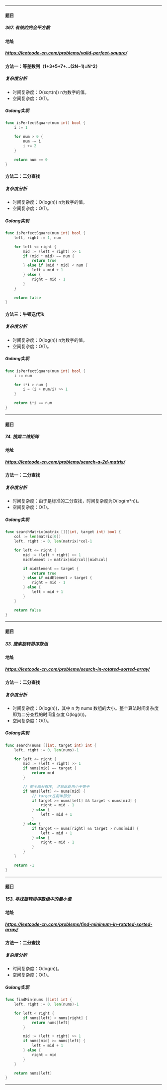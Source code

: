 ***
#### 题目
##### 367. 有效的完全平方数
#### 地址
##### https://leetcode-cn.com/problems/valid-perfect-square/
#### 方法一：等差数列（1+3+5+7+...(2N−1)=N^2）
##### 复杂度分析
- 时间复杂度：O(sqrt(n)) n为数字的值。
- 空间复杂度：O(1)。
##### Golang实现
``` go
func isPerfectSquare(num int) bool {
    i := 1

    for num > 0 {
        num -= i
        i += 2
    }

    return num == 0
}
```
#### 方法二：二分查找
##### 复杂度分析
- 时间复杂度：O(log(n)) n为数字的值。
- 空间复杂度：O(1)。
##### Golang实现
``` go
func isPerfectSquare(num int) bool {
    left, right := 1, num

    for left <= right {
        mid := (left + right) >> 1
        if (mid * mid) == num {
            return true
        } else if (mid * mid) < num {
            left = mid + 1
        } else {
            right = mid - 1
        }
    }

    return false
}
```
#### 方法三：牛顿迭代法
##### 复杂度分析
- 时间复杂度：O(log(n)) n为数字的值。
- 空间复杂度：O(1)。
##### Golang实现
``` go
func isPerfectSquare(num int) bool {
    i := num

    for i*i > num {
        i = (i + num/i) >> 1
    }

    return i*i == num
}
```
***
#### 题目
##### 74. 搜索二维矩阵
#### 地址
##### https://leetcode-cn.com/problems/search-a-2d-matrix/
#### 方法一：二分查找
##### 复杂度分析
- 时间复杂度：由于是标准的二分查找，时间复杂度为O(log(m*n))。
- 空间复杂度：O(1)。
##### Golang实现
``` go
func searchMatrix(matrix [][]int, target int) bool {
    col := len(matrix[0])
    left, right := 0, len(matrix)*col-1

    for left <= right {
        mid := (left + right) >> 1
        midElement := matrix[mid/col][mid%col]

        if midElement == target {
            return true
        } else if midElement > target {
            right = mid - 1
        } else {
            left = mid + 1
        }
    }

    return false
}
```
***
#### 题目
##### 33. 搜索旋转排序数组
#### 地址
##### https://leetcode-cn.com/problems/search-in-rotated-sorted-array/
#### 方法一：二分查找
##### 复杂度分析
- 时间复杂度：O(log(n))，其中 n 为 nums 数组的大小。整个算法时间复杂度即为二分查找的时间复杂度 O(log(n))。
- 空间复杂度：O(1)。
##### Golang实现
``` go
func search(nums []int, target int) int {
    left, right := 0, len(nums)-1

    for left <= right {
        mid := (left + right) >> 1
        if nums[mid] == target {
            return mid
        }

        // 前半部分有序, 注意此处用小于等于
        if nums[left] <= nums[mid] {
            // target在前半部分
            if target >= nums[left] && target < nums[mid] {
                right = mid - 1
            } else {
                left = mid + 1
            }
        } else {
            if target <= nums[right] && target > nums[mid] {
                left = mid + 1
            } else {
                right = mid - 1
            }
        }
    }

    return -1
}
```
***
#### 题目
##### 153. 寻找旋转排序数组中的最小值
#### 地址
##### https://leetcode-cn.com/problems/find-minimum-in-rotated-sorted-array/
#### 方法一：二分查找
##### 复杂度分析
- 时间复杂度：O(log(n))。
- 空间复杂度：O(1)。
##### Golang实现
``` go
func findMin(nums []int) int {
    left, right := 0, len(nums)-1

    for left < right {
        if nums[left] < nums[right] {
            return nums[left]
        }

        mid := (left + right) >> 1
        if nums[mid] >= nums[left] {
            left = mid + 1
        } else {
            right = mid
        }
    }

    return nums[left]
}
```
***